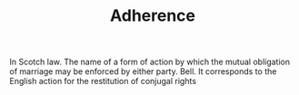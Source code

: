 ---
title: Adherence
letter: A
permalink: "/definitions/bld-adherence.html"
body: In Scotch law. The name of a form of action by which the mutual obligation of
  marriage may be enforced by either party. Bell. It corresponds to the English action
  for the restitution of conjugal rights
published_at: '2018-07-07'
source: Black's Law Dictionary 2nd Ed (1910)
layout: post
---